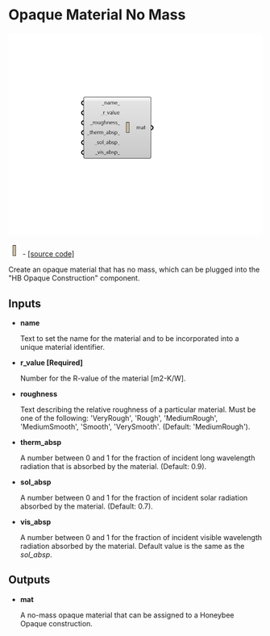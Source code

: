 # Opaque Material No Mass

![](../../.gitbook/assets/Opaque_Material_No_Mass.png)

![](../../.gitbook/assets/Opaque_Material_No_Mass%20%281%29.png) - [\[source code\]](https://github.com/ladybug-tools/honeybee-grasshopper-energy/blob/master/honeybee_grasshopper_energy/src//HB%20Opaque%20Material%20No%20Mass.py)

Create an opaque material that has no mass, which can be plugged into the "HB Opaque Construction" component.

## Inputs

* **name**

  Text to set the name for the material and to be incorporated into a unique material identifier. 

* **r\_value \[Required\]**

  Number for the R-value of the material \[m2-K/W\]. 

* **roughness**

  Text describing the relative roughness of a particular material. Must be one of the following: 'VeryRough', 'Rough', 'MediumRough', 'MediumSmooth', 'Smooth', 'VerySmooth'. \(Default: 'MediumRough'\). 

* **therm\_absp**

  A number between 0 and 1 for the fraction of incident long wavelength radiation that is absorbed by the material. \(Default: 0.9\). 

* **sol\_absp**

  A number between 0 and 1 for the fraction of incident solar radiation absorbed by the material. \(Default: 0.7\). 

* **vis\_absp**

  A number between 0 and 1 for the fraction of incident visible wavelength radiation absorbed by the material. Default value is the same as the _sol\_absp_. 

## Outputs

* **mat**

  A no-mass opaque material that can be assigned to a Honeybee Opaque construction. 

